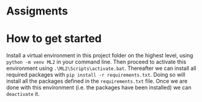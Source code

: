 # Assigments

# How to get started
Install a virtual environment in this project folder on the highest level, using ```python -m venv ML2``` in your command line. Then proceed to activate this environment using ```.\ML2\Scripts\activate.bat```. Thereafter we can install all required packages with ```pip install -r requirements.txt```. Doing so will install all the packages defined in the ```requirements.txt``` file. Once we are done with this environment (i.e. the packages have been installed) we can ```deactivate``` it.